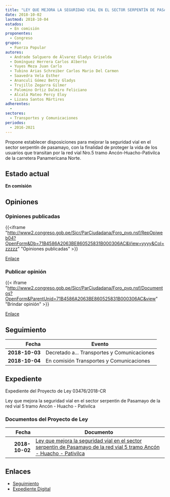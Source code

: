 ```yaml
---
title: "LEY QUE MEJORA LA SEGURIDAD VIAL EN EL SECTOR SERPENTÍN DE PASAMAYO DE LA RED VIAL N° 5 TRAMO ANCÓN-HUACHO-PATIVILCA"
date: 2018-10-02
lastmod: 2018-10-04
estados: 
  - En comisión
proponentes: 
  - Congreso
grupos: 
  - Fuerza Popular
autores: 
  - Andrade Salguero de Álvarez Gladys Griselda
  - Domínguez Herrera Carlos Alberto
  - Yuyes Meza Juan Carlo
  - Tubino Arias Schreiber Carlos Mario Del Carmen
  - Saavedra Vela Esther
  - Ananculi Gómez Betty Gladys
  - Trujillo Zegarra Gilmer
  - Palomino Ortiz Dalmiro Feliciano
  - Alcalá Mateo Percy Eloy
  - Lizana Santos Mártires
adherentes: 
  - 
sectores: 
  - Transportes y Comunicaciones
periodos: 
  - 2016-2021
---
```


Propone establecer disposiciones para mejorar la seguridad vial en el sector serpentín de pasamayo, con la finalidad de proteger la vida de los usuarios que transitan por la red vial Nro.5 tramo Ancón-Huacho-Pativilca de la carretera Panamericana Norte.


## Estado actual

**En comisión**

## Opiniones

### Opiniones publicadas

{{<iframe "http://www2.congreso.gob.pe/Sicr/ParCiudadana/Foro_pvp.nsf/RepOpiweb04?OpenForm&Db=71B4586A2063BE860525831B000306AC&View=yyyy&Col=zzzzz" "Opiniones publicadas" >}}

[Enlace](http://www2.congreso.gob.pe/Sicr/ParCiudadana/Foro_pvp.nsf/RepOpiweb04?OpenForm&Db=71B4586A2063BE860525831B000306AC&View=yyyy&Col=zzzzz)
### Publicar opinión

{{< iframe "http://www2.congreso.gob.pe/Sicr/ParCiudadana/Foro_pvp.nsf/Documentos?OpenForm&ParentUnid=71B4586A2063BE860525831B000306AC&view" "Brindar opinión" >}}

[Enlace](http://www2.congreso.gob.pe/Sicr/ParCiudadana/Foro_pvp.nsf/Documentos?OpenForm&ParentUnid=71B4586A2063BE860525831B000306AC&view)

## Seguimiento

| Fecha | Evento |
|------:|--------|
| **2018-10-03** | Decretado a... Transportes y Comunicaciones|
| **2018-10-04** | En comisión Transportes y Comunicaciones|


## Expediente

Expediente del Proyecto de Ley 03476/2018-CR

Ley que mejora la seguridad vial en el sector serpentin de Pasamayo de la red vial 5 tramo Ancón - Huacho - Pativilca


### Documentos del Proyecto de Ley

| Fecha | Documento |
|------:|--------|
| **2018-10-02** | [Ley que mejora la seguridad vial en el sector serpentin de Pasamayo de la red vial 5 tramo Ancón - Huacho - Pativilca](http://www.leyes.congreso.gob.pe/Documentos/2016_2021/Proyectos_de_Ley_y_de_Resoluciones_Legislativas/PL0347620181002.pdf) |

## Enlaces 

- [Seguimiento](http://www2.congreso.gob.pe/Sicr/TraDocEstProc/CLProLey2016.nsf/f7fff46988ca05b1052578e100829cc7/5528ad9ae0f93d8c0525831a0074640f?OpenDocument)
- [Expediente Digital](http://www2.congreso.gob.pe/Sicr/TraDocEstProc/CLProLey2016.nsf/f7fff46988ca05b1052578e100829cc7/5528ad9ae0f93d8c0525831a0074640f?OpenDocument&Click=05257FB7005EB655.eb71d0cf91d8294e05256cdf006b5706/$Body/0.1C6C)
